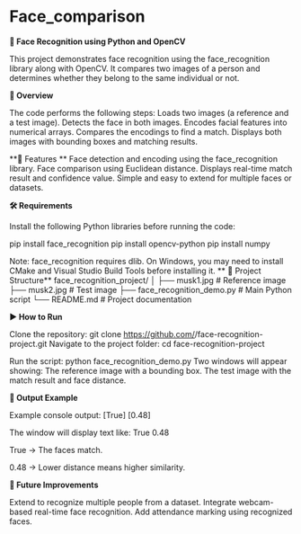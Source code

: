 # Face_comparison
**🧠 Face Recognition using Python and OpenCV**

This project demonstrates face recognition using the face_recognition library along with OpenCV. It compares two images of a person and determines whether they belong to the same individual or not.

**📸 Overview**

The code performs the following steps:
Loads two images (a reference and a test image).
Detects the face in both images.
Encodes facial features into numerical arrays.
Compares the encodings to find a match.
Displays both images with bounding boxes and matching results.

**🧩 Features
**
Face detection and encoding using the face_recognition library.
Face comparison using Euclidean distance.
Displays real-time match result and confidence value.
Simple and easy to extend for multiple faces or datasets.

**🛠️ Requirements**

Install the following Python libraries before running the code:

pip install face_recognition
pip install opencv-python
pip install numpy


Note: face_recognition requires dlib.
On Windows, you may need to install CMake and Visual Studio Build Tools before installing it.
**
📂 Project Structure**
face_recognition_project/
│
├── musk1.jpg               # Reference image
├── musk2.jpg               # Test image
├── face_recognition_demo.py  # Main Python script
└── README.md               # Project documentation

**▶️ How to Run**

Clone the repository:
git clone https://github.com/<your-username>/face-recognition-project.git
Navigate to the project folder:
cd face-recognition-project

Run the script:
python face_recognition_demo.py
Two windows will appear showing:
The reference image with a bounding box.
The test image with the match result and face distance.

**🧮 Output Example**

Example console output:
[True] [0.48]

The window will display text like:
True 0.48

True → The faces match.

0.48 → Lower distance means higher similarity.

**📘 Future Improvements**

Extend to recognize multiple people from a dataset.
Integrate webcam-based real-time face recognition.
Add attendance marking using recognized faces.
